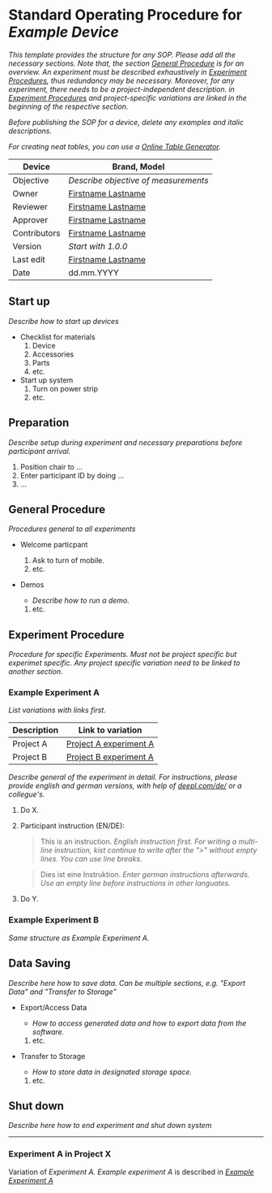 # Standard Operating Procedure for _Example Device_

_This template provides the structure for any SOP. Please add all the necessary sections. Note that, the section [General Procedure](#general-procedure) is for an overview. An experiment must be described exhaustively in [Experiment Procedures](#experiment-procedure), thus redundancy may be necessary. Moreover, for any experiment, there needs to be a project-independent description. in [Experiment Procedures](#experiment-procedure) and project-specific variations are linked in the beginning of the respective section._

_Before publishing the SOP for a device, delete any examples and italic descriptions._

_For creating neat tables, you can use a [Online Table Generator](https://www.tablesgenerator.com/markdown_tables)._

| Device       | Brand, Model                                              |
|--------------|-----------------------------------------------------------|
| Objective    | _Describe objective of measurements_                      |
| Owner        | [Firstname Lastname](mailto:firstname.lastname@domain.de) |
| Reviewer     | [Firstname Lastname](mailto:firstname.lastname@domain.de) |
| Approver     | [Firstname Lastname](mailto:firstname.lastname@domain.de) |
| Contributors | [Firstname Lastname](mailto:firstname.lastname@domain.de) |
| Version      | _Start with 1.0.0_                                        |
| Last edit    | [Firstname Lastname](mailto:firstname.lastname@domain.de) |
| Date         | dd.mm.YYYY                                                |

## Start up

_Describe how to start up devices_

* Checklist for materials
    1. Device
    2. Accessories
    3. Parts
    4. etc.
* Start up system
    1. Turn on power strip 
    1. etc.


## Preparation

_Describe setup during experiment and necessary preparations before participant arrival._

1. Position chair to ...
1. Enter participant ID by doing ...
1. ...

## General Procedure

_Procedures general to all experiments_

* Welcome particpant
    1. Ask to turn of mobile.
    1. etc.

* Demos
    * _Describe how to run a demo._
    1. etc.


## Experiment Procedure

_Procedure for specific Experiments. Must not be project specific but experimet specific. Any project specific variation need to be linked to another section._

### Example Experiment A

_List variations with links first._

| Description | Link to variation                                    |
|-------------|------------------------------------------------------|
| Project A   | [Project A experiment A](#experiment-a-in-project-x) |
| Project B   | [Project B experiment A](#experiment-b-in-project-x) |

_Describe general of the experiment in detail. For instructions, please provide english and german versions, with help of [deepl.com/de/](deepl.com/de/) or a collegue's._

1. Do X.
1. Participant instruction (EN/DE): 
    > This is an instruction. _English instruction first. 
    For writing a multi-line instruction, kist continue to write after the ">" without empty lines. You can 
    use line breaks._

    > Dies ist eine Instruktion. _Enter german instructions afterwards.
    Use an empty line before instructions in other languates._

1. Do Y.

### Example Experiment B

_Same structure as Example Experiment A._


## Data Saving

_Describe here how to save data. Can be multiple sections, e.g. "Export Data" and "Transfer to Storage"_ 

* Export/Access Data
    * _How to access generated data and how to export data from the software._
    1. etc.

* Transfer to Storage
    * _How to store data in designated storage space._
    1. etc.


## Shut down

_Describe here how to end experiment and shut down system_

___

### Experiment A in Project X

Variation of _Experiment A. Example experiment A_ is described in _[Example Experiment A](#example-experiment-a)_
